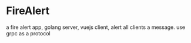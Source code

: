 # FireAlert
a fire alert app, golang server, vuejs client, alert all clients a message. use grpc as a protocol 
